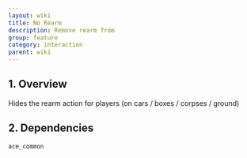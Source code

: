 ```yaml
---
layout: wiki
title: No Rearm
description: Remove rearm from
group: feature
category: interaction
parent: wiki
---
```


## 1. Overview

Hides the rearm action for players (on cars / boxes / corpses / ground)

## 2. Dependencies

`ace_common`
